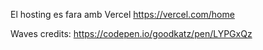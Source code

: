 El hosting es fara amb Vercel
https://vercel.com/home



Waves credits: https://codepen.io/goodkatz/pen/LYPGxQz